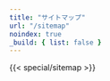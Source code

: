 ```yaml
---
title: "サイトマップ"
url: "/sitemap"
noindex: true
_build: { list: false }
---
```


{{< special/sitemap >}}

